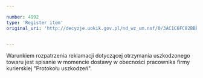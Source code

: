 ```yaml
---

number: 4992
type: 'Register item'
original_uri: 'http://decyzje.uokik.gov.pl/nd_wz_um.nsf/0/3AC1C6FC82BBB703C1257B950035F9AF?OpenDocument'


---
```


Warunkiem rozpatrzenia reklamacji dotyczącej otrzymania uszkodzonego towaru jest spisanie w momencie dostawy w obecności pracownika firmy kurierskiej "Protokołu uszkodzeń".
